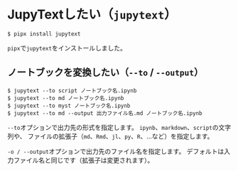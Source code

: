 # JupyTextしたい（``jupytext``）

```console
$ pipx install jupytext
```

`pipx`で`jupytext`をインストールしました。

## ノートブックを変換したい（``--to`` / ``--output``）

```console
$ jupytext --to script ノートブック名.ipynb
$ jupytext --to md ノートブック名.ipynb
$ jupytext --to myst ノートブック名.ipynb
$ jupytext --to md --output 出力ファイル名.md ノートブック名.ipynb
```

``--to``オプションで出力先の形式を指定します。
``ipynb``、``markdown``、``script``の文字列や、
ファイルの拡張子（``md``、``Rmd``、``jl``、``py``、``R``、...など）を指定します。

``-o / --output``オプションで出力先のファイル名を指定します。
デフォルトは入力ファイル名と同じです（拡張子は変更されます）。


